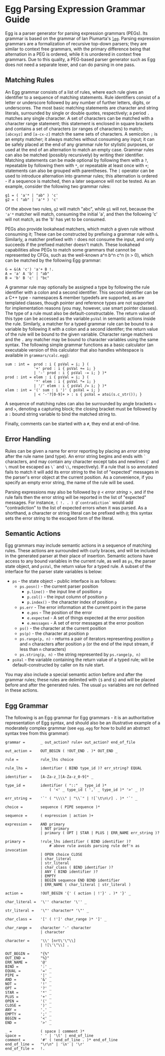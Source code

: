 # Egg Parsing Expression Grammar Guide #

Egg is a parser generator for parsing expression grammars (PEGs). 
Its grammar is based on the grammar of Ian Piumarta's [`leg`](http://piumarta.com/software/peg/). 
Parsing expression grammars are a formalization of recursive top-down parsers; they are similar to context free grammars, with the primary difference being that alternation in a PEG is ordered, while it is unordered in context free grammars. 
Due to this quality, a PEG-based parser generator such as Egg does not need a separate lexer, and can do parsing in one pass.

## Matching Rules ##

An Egg grammar consists of a list of rules, where each rule gives an identifier to a sequence of matching statements. 
Rule identifiers consist of a letter or underscore followed by any number of further letters, digits, or underscores. 
The most basic matching statements are character and string literals, surrounded by single or double quotes, respectively; a period `.` matches any single character. 
A set of characters can be matched with a character range statement; this statement is enclosed in square brackets and contains a set of characters (or ranges of characters) to match; `[abcxyz]` and `[a-cx-z]` match the same sets of characters. 
A semicolon `;` is an empty matcher; it always matches without consuming any input; it can be safely placed at the end of any grammar rule for stylistic purposes, or used at the end of an alternation to match an empty case. 
Grammar rules can also be matched (possibly recursively) by writing their identifier. 
Matching statements can be made optional by following them with a `?`, repeatable by following them with `*`, or repeatable at least once with `+`; statements can also be grouped with parentheses. 
The `|` operator can be used to introduce alternation into grammar rules; this alternation is ordered - if a sequence is matched, then a later sequence will not be tested. As an example, consider the following two grammar rules: 

    g1 = ( 'a'* | "ab" ) 'c'
    g2 = ( "ab" | 'a'* ) 'c'

Of the above two rules, `g2` will match "abc", while `g1` will not, because the `'a'*` matcher will match, consuming the initial 'a', and then the following 'c' will not match, as the 'b' has yet to be consumed. 

PEGs also provide lookahead matchers, which match a given rule without consuming it; These can be constructed by prefixing a grammar rule with `&`. 
Similarly, a matcher prefixed with `!` does not consume the input, and only succeeds if the prefixed matcher doesn't match. 
These lookahead capabilities allow PEGs to match some grammars that cannot be represented by CFGs, such as the well-known a^n b^n c^n (n > 0), which can be matched by the following Egg grammar: 

    G = &(A 'c') 'a'+ B !.
    A = 'a' A 'b' | "ab"
    B = 'b' B 'c' | "bc"

A grammar rule may optionally be assigned a type by following the rule identifier with a colon and a second identifier. 
This second identifier can be a C++ type - namespaces & member typedefs are supported, as are templated classes, though pointer and reference types are not supported for implementation reasons (you may, however, use smart pointer classes). 
The type of a rule must also be default-constructable. 
The return value of this type can be accessed as the variable `psVal` in semantic actions inside the rule. 
Similarly, a matcher for a typed grammar rule can be bound to a variable by following it with a colon and a second identifer; the return value of the rule will be bound to the given variable. 
Character range matchers and the `.` any matcher may be bound to character variables using the same syntax. 
The following simple grammar functions as a basic calculator (an executable version of this calculator that also handles whitespace is available in `grammars/calc.egg`):

    sum : int =  prod : i { psVal = i; } ( 
                 '+' prod : i { psVal += i; } 
                 | '-' prod : i { psVal -= i; } )*
    prod : int = elem : i { psVal = i; } (
                 '*' elem : i { psVal *= i; } 
                 | '/' elem : i { psVal /= i; } )*
    elem : int = '(' sum : i ')' { psVal = i; }
                 | < '-'?[0-9]+ > : s { psVal = atoi(s.c_str()); }

A sequence of matching rules can also be surrounded by angle brackets `<` and `>`, denoting a capturing block; the closing bracket must be followed by a `:` bound string variable to bind the matched string to.

Finally, comments can be started with a `#`, they end at end-of-line.

## Error Handling ##

Rules can be given a name for error reporting by placing an _error string_ after the rule name (and type). 
An error string begins and ends with `` ` `` characters, and may contain any character except tabs and newlines (`` ` `` and `\` must be escaped as `` \` `` and `\\`, respectively). 
If a rule that is so annotated fails to match it will add its error string to the list of "expected" messages in the parser's error object at the current position. 
As a convenience, if you specify an empty error string, the name of the rule will be used. 

Parsing expressions may also be followed by `@` < _error string_ >, and if the rule fails then the error string will be reported in the list of "expected" messages. 
For instance, `` ( !. . ) @`contradiction` `` would add "contradiction" to the list of expected errors when it was parsed.
As a shorthand, a character or string literal can be prefixed with `@`; this syntax sets the error string to the escaped form of the literal.

## Semantic Actions ##

Egg grammars may include semantic actions in a sequence of matching rules. 
These actions are surrounded with curly braces, and will be included in the generated parser at their place of insertion. 
Semantic actions have access to any bound variables in the current rule, as well as `ps`, the parser state object, and `psVal`, the return value for a typed rule. 
A subset of the interface for the parser state variables is below:

- `ps` - the state object - public interface is as follows:
  - `ps.posn()` - the current parser position
    - `p.line()` - the input line of position `p`
    - `p.col()` - the input column of position `p`
    - `p.index()` - the character index of position `p`
  - `ps.err` - The error information at the current point in the parse
    - `e.pos` - The position of the error
    - `e.expected` - A set of things expected at the error position
    - `e.messages` - A set of error messages at the error position
  - `ps()` - the character at the current position
  - `ps(p)` - the character at position p
  - `ps.range(p, n)` - returns a pair of iterators representing position `p` and `n` characters after position `p` (or the end of the input stream, if less than `n` characters)
  - `ps.string(p, n)` - the string represented by `ps.range(p, n)`
- `psVal` - the variable containing the return value of a typed rule; will be default-constructed by caller on its rule start.

You may also include a special semantic action before and after the grammar rules; these rules are delimited with `{$` and `$}` and will be placed before and after the generated rules. 
The usual `ps` variables are not defined in these actions.

## Egg Grammar ##

The following is an Egg grammar for Egg grammars - it is an authoritative representation of Egg syntax, and should also be an illustrative example of a moderately complex grammar (see `egg.egg` for how to build an abstract syntax tree from this grammar): 

    grammar =		_ out_action? rule+ out_action? end_of_file

    out_action =	OUT_BEGIN ( !OUT_END . )* OUT_END _
    
    rule =			rule_lhs choice
    
    rule_lhs =		identifier ( BIND type_id )? err_string? EQUAL
    
    identifier =	[A-Za-z_][A-Za-z_0-9]* _

    type_id =		identifier ( "::" _ type_id )* 
    					( '<' _ type_id ( ',' _ type_id )* '>' _ )?
    
    err_string =	'`' ( "\\\\" | "\\`" | ![`\t\n\r] . )* '`' _
    
    choice =		sequence ( PIPE sequence )*
    
    sequence =		( expression | action )+
    
    expression =	AND primary
    				| NOT primary 
    				| primary ( OPT | STAR | PLUS | ERR_NAME err_string )? 
    
    primary =		!rule_lhs identifier ( BIND identifier )?
    					# above rule avoids parsing rule def'n as invocation
    				| OPEN choice CLOSE
    				| char_literal
    				| str_literal
    				| char_class ( BIND identifier )?
    				| ANY ( BIND identifier )?
    				| EMPTY
    				| BEGIN sequence END BIND identifier
    				| ERR_NAME ( char_literal | str_literal )
    
    action =		!OUT_BEGIN '{' ( action | !'}' . )* '}' _
    
    char_literal =	'\'' character '\'' _
    
    str_literal =	'\"' character* '\"' _
    
    char_class =	'[' ( !']' char_range )* ']' _
    
    char_range =	character '-' character 
    				| character
    
    character =		'\\' [nrt\'\"\\]
    				| ![\'\"\\] .
    
	OUT_BEGIN =		"{%"
    OUT_END =		"%}"
    ERR_NAME =      '@'
    BIND =			':' _
    EQUAL =			'=' _
    PIPE =			'|' _
    AND =			'&' _
    NOT =			'!' _
    OPT =			'?' _
    STAR =			'*' _
    PLUS =			'+' _
    OPEN =			'(' _
    CLOSE =			')' _
    ANY =			'.' _
    EMPTY =			';' _
    BEGIN =			'<' _
    END =			'>' _
    
    _ =		 		( space | comment )*
    space =			' ' | '\t' | end_of_line
    comment =		'#' ( !end_of_line . )* end_of_line
    end_of_line = 	"\r\n" | '\n' | '\r'
    end_of_file = 	!.

